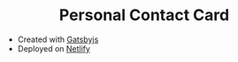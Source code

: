 <p align="center">
  </a>
</p>
<h1 align="center">
 Personal Contact Card
</h1>

- Created with [Gatsbyjs](https://www.gatsbyjs.com/docs/?utm_source=starter&utm_medium=readme&utm_campaign=minimal-starter)
- Deployed on  [Netlify](https://app.netlify.com/signup)

 
